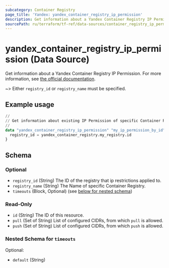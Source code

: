 ```yaml
---
subcategory: Container Registry
page_title: 'Yandex: yandex_container_registry_ip_permission'
description: Get information about a Yandex Container Registry IP Permission.
sourcePath: ru/terraform/tf-ref/data-sources/container_registry_ip_permission.md
---
```


# yandex_container_registry_ip_permission (Data Source)

Get information about a Yandex Container Registry IP Permission. For more information, see [the official documentation](https://yandex.cloud/docs/container-registry/operations/registry/registry-access).

~> Either `registry_id` or `registry_name` must be specified.

## Example usage

```terraform
//
// Get information about existing IP Permission of specific Container Registry.
//
data "yandex_container_registry_ip_permission" "my_ip_permission_by_id" {
  registry_id = yandex_container_registry.my_registry.id
}
```

<!-- schema generated by tfplugindocs -->
## Schema

### Optional

- `registry_id` (String) The ID of the registry that ip restrictions applied to.
- `registry_name` (String) The Name of specific Container Registry.
- `timeouts` (Block, Optional) (see [below for nested schema](#nestedblock--timeouts))

### Read-Only

- `id` (String) The ID of this resource.
- `pull` (Set of String) List of configured CIDRs, from which `pull` is allowed.
- `push` (Set of String) List of configured CIDRs, from which `push` is allowed.

<a id="nestedblock--timeouts"></a>
### Nested Schema for `timeouts`

Optional:

- `default` (String)
